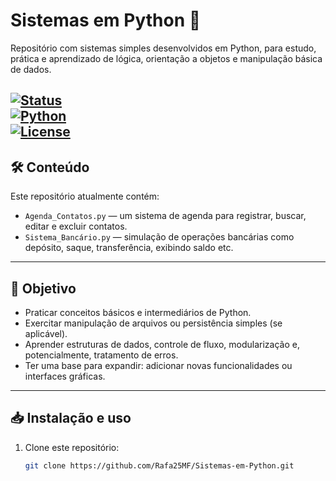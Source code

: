 # Sistemas em Python 🐍

Repositório com sistemas simples desenvolvidos em Python, para estudo, prática e aprendizado de lógica, orientação a objetos e manipulação básica de dados.

[![Status](https://img.shields.io/badge/status-em%20desenvolvimento-yellow)]()  
[![Python](https://img.shields.io/badge/python-3.9-blue?logo=python)]()  
[![License](https://img.shields.io/badge/license-Rafa25MF-green)]()  
---

## 🛠 Conteúdo

Este repositório atualmente contém:

- `Agenda_Contatos.py` — um sistema de agenda para registrar, buscar, editar e excluir contatos.  
- `Sistema_Bancário.py` — simulação de operações bancárias como depósito, saque, transferência, exibindo saldo etc.

---

## 🎯 Objetivo

- Praticar conceitos básicos e intermediários de Python.  
- Exercitar manipulação de arquivos ou persistência simples (se aplicável).  
- Aprender estruturas de dados, controle de fluxo, modularização e, potencialmente, tratamento de erros.  
- Ter uma base para expandir: adicionar novas funcionalidades ou interfaces gráficas.

---

## 📥 Instalação e uso

1. Clone este repositório:  
   ```bash
   git clone https://github.com/Rafa25MF/Sistemas-em-Python.git
